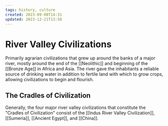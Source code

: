 ```yaml
---
tags: history, culture
created: 2023-09-08T14:31
updated: 2023-12-21T13:58
---
```


# River Valley Civilizations

Primarily agrarian civilizations that grew up around the banks of a major river, mostly around the end of the [[Neolithic]] and beginning of the [[Bronze Age]] in Africa and Asia. The river gave the inhabitants a reliable source of drinking water in addition to fertile land with which to grow crops, allowing civilizations to begin and flourish.

## The Cradles of Civilization
Generally, the four major river valley civilizations that constitute the "Cradles of Civilization" consist of the [[Indus River Valley Civilization]], [[Sumeria]], [[Ancient Egypt]], and [[China]].